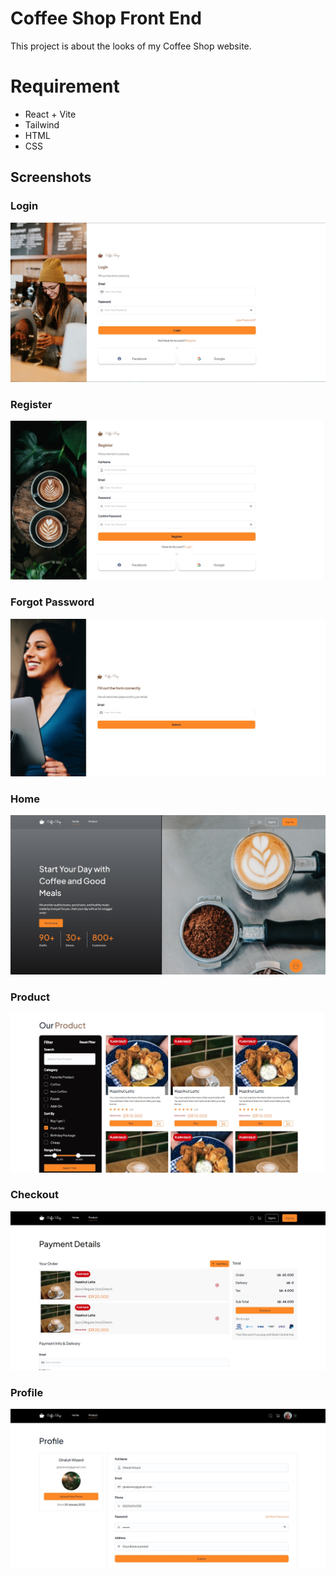 # Coffee Shop Front End

This project is about the looks of my Coffee Shop website.

# Requirement

- React + Vite
- Tailwind
- HTML
- CSS

## Screenshots

### Login

![Login](https://raw.githubusercontent.com/akbarsyarif/coffeeshop-fe-react/main/ScreenShots/login-page.jpg)

### Register

![Register](https://raw.githubusercontent.com/akbarsyarif/coffeeshop-fe-react/main/ScreenShots/register-page.jpg)

### Forgot Password

![Forgot Password](https://raw.githubusercontent.com/akbarsyarif/coffeeshop-fe-react/main/ScreenShots/forgot-password-page.jpg)

### Home

![Home](https://raw.githubusercontent.com/akbarsyarif/coffeeshop-fe-react/main/ScreenShots/home-page.jpg)

### Product

![Product](https://raw.githubusercontent.com/akbarsyarif/coffeeshop-fe-react/main/ScreenShots/product-page.jpg)

### Checkout

![Checkout](https://raw.githubusercontent.com/akbarsyarif/coffeeshop-fe-react/main/ScreenShots/checkout-page.jpg)

### Profile

![Profile](https://raw.githubusercontent.com/akbarsyarif/coffeeshop-fe-react/main/ScreenShots/profile-page.jpg)
